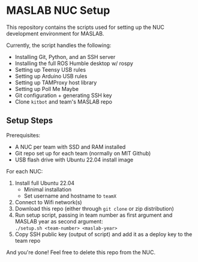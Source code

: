 # MASLAB NUC Setup

This repository contains the scripts used for setting up the NUC development
environment for MASLAB.

Currently, the script handles the following:
- Installing Git, Python, and an SSH server
- Installing the full ROS Humble desktop w/ rospy
- Setting up Teensy USB rules
- Setting up Arduino USB rules
- Setting up TAMProxy host library
- Setting up Poll Me Maybe
- Git configuration + generating SSH key
- Clone `kitbot` and team's MASLAB repo 

## Setup Steps

Prerequisites:
- A NUC per team with SSD and RAM installed
- Git repo set up for each team (normally on MIT Github)
- USB flash drive with Ubuntu 22.04 install image

For each NUC:
1. Install full Ubuntu 22.04
   - Minimal installation
   - Set username and hostname to `teamX`
3. Connect to Wifi network(s)
4. Download this repo (either through `git clone` or zip distribution)
5. Run setup script, passing in team number as first argument and MASLAB year as second argument:  
   `./setup.sh <team-number> <maslab-year>`
7. Copy SSH public key (output of script) and add it as a deploy key to the team repo
   
And you're done! Feel free to delete this repo from the NUC.
